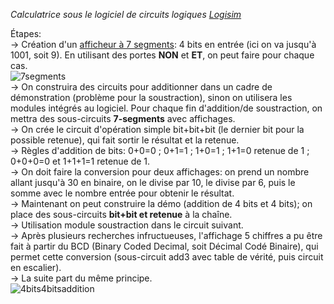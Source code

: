*Calculatrice sous le logiciel de circuits logiques [Logisim](https://fr.wikipedia.org/wiki/Logisim)*

Étapes:<br/>
-> Création d'un [afficheur à 7 segments](https://www.linternaute.fr/dictionnaire/fr/definition/afficheur-7-segments/): 4 bits en entrée (ici on va jusqu'à 1001, soit 9). En utilisant des portes **NON** et **ET**, on peut faire pour chaque cas.<br/>
![7segments](https://user-images.githubusercontent.com/116813446/198292428-6ef138a5-e7bf-40a2-bb5c-fc9805a39c51.PNG)<br/>
-> On construira des circuits pour additionner dans un cadre de démonstration (problème pour la soustraction), sinon on utilisera les modules intégrés au logiciel. Pour chaque fin d'addition/de soustraction, on mettra des sous-circuits **7-segments** avec affichages.<br/> 
-> On crée le circuit d'opération simple bit+bit+bit (le dernier bit pour la possible retenue), qui fait sortir le résultat et la retenue.<br/>
-> Règles d'addition de bits: 0+0=0 ; 0+1=1 ; 1+0=1 ; 1+1=0 retenue de 1 ; 0+0+0=0 et 1+1+1=1 retenue de 1.<br/>
-> On doit faire la conversion pour deux affichages: on prend un nombre allant jusqu'à 30 en binaire, on le divise par 10, le divise par 6, puis le somme avec le nombre entrée pour obtenir le résultat.<br/>
-> Maintenant on peut construire la démo (addition de 4 bits et 4 bits); on place des sous-circuits **bit+bit et retenue** à la chaîne.<br/>
-> Utilisation module soustraction dans le circuit suivant.<br/>
-> Après plusieurs recherches infructueuses, l'affichage 5 chiffres a pu être fait à partir du BCD (Binary Coded Decimal, soit Décimal Codé Binaire), qui permet cette conversion (sous-circuit add3 avec table de vérité, puis circuit en escalier).<br/>
-> La suite part du même principe.<br/>
![4bits4bitsaddition](https://user-images.githubusercontent.com/116813446/198297935-fbc2051d-cda0-480d-8651-8916a3f61566.PNG)



